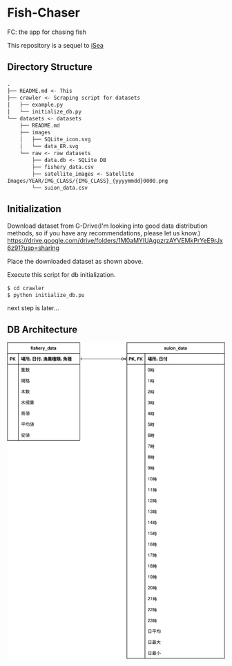 # Fish-Chaser
FC: the app for chasing fish

This repository is a sequel to [iSea](https://github.com/pop-ketle/iSea)

## Directory Structure
```
.
├── README.md <- This
├── crawler <- Scraping script for datasets
│   ├── example.py
│   └── initialize_db.py
└── datasets <- datasets
    ├── README.md
    ├── images
    │   ├── SQLite_icon.svg
    │   └── data_ER.svg
    └── raw <- raw datasets
        ├── data.db <- SQLite DB
        ├── fishery_data.csv
        ├── satellite_images <- Satellite Images/YEAR/IMG_CLASS/{IMG_CLASS}_{yyyymmdd}0000.png
        └── suion_data.csv
```

## Initialization
Download dataset from G-Drive(I'm looking into good data distribution methods, so if you have any recommendations, please let us know.)
https://drive.google.com/drive/folders/1M0aMYlUAgpzrzAYVEMkPrYeE9rJx6z91?usp=sharing

Place the downloaded dataset as shown above.

Execute this script for db initialization.

```
$ cd crawler
$ python initialize_db.pu
```

next step is later...

## DB Architecture
![ER図](./datasets/images/data_ER.svg)